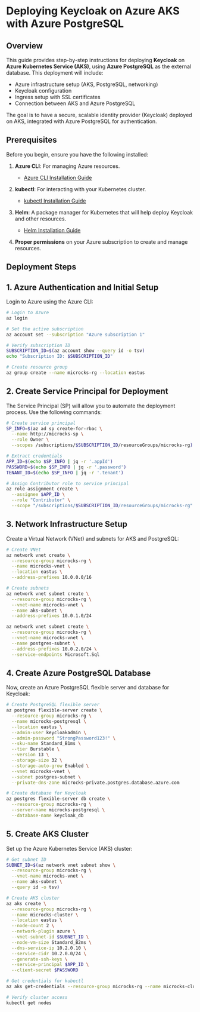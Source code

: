 # **Deploying Keycloak on Azure AKS with Azure PostgreSQL**

## **Overview**
This guide provides step-by-step instructions for deploying **Keycloak** on **Azure Kubernetes Service (AKS)**, using **Azure PostgreSQL** as the external database. This deployment will include:

- Azure infrastructure setup (AKS, PostgreSQL, networking)
- Keycloak configuration
- Ingress setup with SSL certificates
- Connection between AKS and Azure PostgreSQL

The goal is to have a secure, scalable identity provider (Keycloak) deployed on AKS, integrated with Azure PostgreSQL for authentication.

## **Prerequisites**
Before you begin, ensure you have the following installed:

1. **Azure CLI**: For managing Azure resources.
   - [Azure CLI Installation Guide](https://docs.microsoft.com/en-us/cli/azure/install-azure-cli)

2. **kubectl**: For interacting with your Kubernetes cluster.
   - [kubectl Installation Guide](https://kubernetes.io/docs/tasks/tools/install-kubectl/)

3. **Helm**: A package manager for Kubernetes that will help deploy Keycloak and other resources.
   - [Helm Installation Guide](https://helm.sh/docs/intro/install/)

4. **Proper permissions** on your Azure subscription to create and manage resources.

## **Deployment Steps**

## 1. Azure Authentication and Initial Setup

Login to Azure using the Azure CLI:

```sh
# Login to Azure
az login

# Set the active subscription
az account set --subscription "Azure subscription 1"

# Verify subscription ID
SUBSCRIPTION_ID=$(az account show --query id -o tsv)
echo "Subscription ID: $SUBSCRIPTION_ID"

# Create resource group
az group create --name microcks-rg --location eastus
```

## 2. Create Service Principal for Deployment
The Service Principal (SP) will allow you to automate the deployment process. Use the following commands:

```sh
# Create service principal
SP_INFO=$(az ad sp create-for-rbac \
  --name http://microcks-sp \
  --role Owner \
  --scopes /subscriptions/$SUBSCRIPTION_ID/resourceGroups/microcks-rg)

# Extract credentials
APP_ID=$(echo $SP_INFO | jq -r '.appId')
PASSWORD=$(echo $SP_INFO | jq -r '.password')
TENANT_ID=$(echo $SP_INFO | jq -r '.tenant')

# Assign Contributor role to service principal
az role assignment create \
  --assignee $APP_ID \
  --role "Contributor" \
  --scope "/subscriptions/$SUBSCRIPTION_ID/resourceGroups/microcks-rg"
```

## 3. Network Infrastructure Setup
Create a Virtual Network (VNet) and subnets for AKS and PostgreSQL:

```sh
# Create VNet
az network vnet create \
  --resource-group microcks-rg \
  --name microcks-vnet \
  --location eastus \
  --address-prefixes 10.0.0.0/16

# Create subnets
az network vnet subnet create \
  --resource-group microcks-rg \
  --vnet-name microcks-vnet \
  --name aks-subnet \
  --address-prefixes 10.0.1.0/24

az network vnet subnet create \
  --resource-group microcks-rg \
  --vnet-name microcks-vnet \
  --name postgres-subnet \
  --address-prefixes 10.0.2.0/24 \
  --service-endpoints Microsoft.Sql
```

## 4. Create Azure PostgreSQL Database
Now, create an Azure PostgreSQL flexible server and database for Keycloak:

```sh
# Create PostgreSQL flexible server
az postgres flexible-server create \
  --resource-group microcks-rg \
  --name microcks-postgresql \
  --location eastus \
  --admin-user keycloakadmin \
  --admin-password "StrongPassword123!" \
  --sku-name Standard_B1ms \
  --tier Burstable \
  --version 13 \
  --storage-size 32 \
  --storage-auto-grow Enabled \
  --vnet microcks-vnet \
  --subnet postgres-subnet \
  --private-dns-zone microcks-private.postgres.database.azure.com

# Create database for Keycloak
az postgres flexible-server db create \
  --resource-group microcks-rg \
  --server-name microcks-postgresql \
  --database-name keycloak_db
```

## 5. Create AKS Cluster
Set up the Azure Kubernetes Service (AKS) cluster:

```sh
# Get subnet ID
SUBNET_ID=$(az network vnet subnet show \
  --resource-group microcks-rg \
  --vnet-name microcks-vnet \
  --name aks-subnet \
  --query id -o tsv)

# Create AKS cluster
az aks create \
  --resource-group microcks-rg \
  --name microcks-cluster \
  --location eastus \
  --node-count 2 \
  --network-plugin azure \
  --vnet-subnet-id $SUBNET_ID \
  --node-vm-size Standard_B2ms \
  --dns-service-ip 10.2.0.10 \
  --service-cidr 10.2.0.0/24 \
  --generate-ssh-keys \
  --service-principal $APP_ID \
  --client-secret $PASSWORD

# Get credentials for kubectl
az aks get-credentials --resource-group microcks-rg --name microcks-cluster

# Verify cluster access
kubectl get nodes
```
